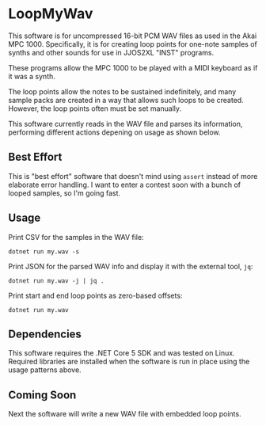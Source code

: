 # LoopMyWav

This software is for uncompressed 16-bit PCM WAV files
as used in the Akai MPC 1000.
Specifically, it is for creating loop points for one-note
samples of synths and other sounds
for use in JJOS2XL "INST" programs.

These programs allow the MPC 1000 to be played
with a MIDI keyboard as if it was a synth.

The loop points allow the notes to be sustained indefinitely,
and many sample packs are created in a way that allows such
loops to be created.
However, the loop points often must be set manually.

This software currently reads in the WAV file and parses
its information, performing different actions depening on usage
as shown below.

## Best Effort

This is "best effort" software
that doesn't mind using `assert`
instead of more elaborate error handling.
I want to enter a contest soon with a bunch of looped samples,
so I'm going fast.

## Usage

Print CSV for the samples in the WAV file:

    dotnet run my.wav -s

Print JSON for the parsed WAV info and display
it with the external tool, `jq`:

    dotnet run my.wav -j | jq .

Print start and end loop points as zero-based offsets:

    dotnet run my.wav

## Dependencies

This software requires the .NET Core 5 SDK
and was tested on Linux.
Required libraries are installed
when the software is run
in place using the usage patterns above.

## Coming Soon

Next the software will write a new WAV file with embedded loop points.